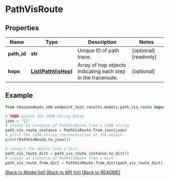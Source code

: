 # PathVisRoute


## Properties

Name | Type | Description | Notes
------------ | ------------- | ------------- | -------------
**path_id** | **str** | Unique ID of path trace. | [optional] [readonly] 
**hops** | [**List[PathVisHop]**](PathVisHop.md) | Array of hop objects indicating each step in the traceroute. | [optional] 

## Example

```python
from thousandeyes_sdk.endpoint_test_results.models.path_vis_route import PathVisRoute

# TODO update the JSON string below
json = "{}"
# create an instance of PathVisRoute from a JSON string
path_vis_route_instance = PathVisRoute.from_json(json)
# print the JSON string representation of the object
print(PathVisRoute.to_json())

# convert the object into a dict
path_vis_route_dict = path_vis_route_instance.to_dict()
# create an instance of PathVisRoute from a dict
path_vis_route_from_dict = PathVisRoute.from_dict(path_vis_route_dict)
```
[[Back to Model list]](../README.md#documentation-for-models) [[Back to API list]](../README.md#documentation-for-api-endpoints) [[Back to README]](../README.md)


